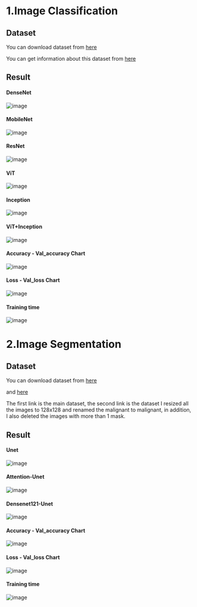 # 1.Image Classification 
## Dataset
You can download dataset from [here](https://www.kaggle.com/datasets/obulisainaren/multi-cancer) 

You can get information about this dataset from [here](https://web.inf.ufpr.br/vri/databases/breast-cancer-histopathological-database-breakhis/)

## Result
#### DenseNet
![image](https://user-images.githubusercontent.com/100410064/235642378-60c04619-b730-493a-ba7e-803dfacb6c53.png)

#### MobileNet
![image](https://user-images.githubusercontent.com/100410064/235641856-90e0edb8-05c6-40fc-bd62-af23a3b562f1.png)

#### ResNet
![image](https://user-images.githubusercontent.com/100410064/235641606-ad5ff21d-2a90-48aa-a532-c982142baa46.png)

#### ViT
![image](https://user-images.githubusercontent.com/100410064/235641070-464c0a13-f21d-44f2-bf77-364b72afa6cb.png)

#### Inception
![image](https://user-images.githubusercontent.com/100410064/236374400-63312d88-7d70-4144-99ba-f4d7f0dbbfc9.png)

#### ViT+Inception
![image](https://github.com/lthhieu/breast-cancer/assets/100410064/51ece16f-02a4-4394-9dba-5cd521055887)


#### Accuracy - Val_accuracy Chart
![image](https://github.com/lthhieu/breast-cancer/assets/100410064/c2c1fdd7-9283-454e-a840-d8a77c1f4d32)

#### Loss - Val_loss Chart
![image](https://github.com/lthhieu/breast-cancer/assets/100410064/ba981102-8152-46d7-a205-3f7f2a8b53c8)

#### Training time
![image](https://github.com/lthhieu/breast-cancer/assets/100410064/623f2aa0-4543-4d3c-95b9-32ae698e8f8c)

# 2.Image Segmentation 
## Dataset
You can download dataset from [here](https://www.kaggle.com/datasets/aryashah2k/breast-ultrasound-images-dataset) 

and [here](https://www.kaggle.com/datasets/lytranhoanghieu/breast-128-malign)

The first link is the main dataset, the second link is the dataset I resized all the images to 128x128 and renamed the malignant to malignant, in addition, I also deleted the images with more than 1 mask.

## Result
#### Unet
![image](https://github.com/lthhieu/breast-cancer/assets/100410064/5ebdbb0c-e0bf-4eba-a8fe-b6873fe7f17c)

#### Attention-Unet
![image](https://github.com/lthhieu/breast-cancer/assets/100410064/6a0f47fb-24d8-4dd6-8fbc-58538c8685be)

#### Densenet121-Unet
![image](https://github.com/lthhieu/node-base/assets/100410064/c9ca7ed6-fcfb-4fd9-bf6a-241515c239e2)


#### Accuracy - Val_accuracy Chart
![image](https://github.com/lthhieu/node-base/assets/100410064/2ddcb098-16f2-4e46-b8a7-682edcc850c6)

#### Loss - Val_loss Chart
![image](https://github.com/lthhieu/node-base/assets/100410064/27e78cbd-adf5-4f9b-8164-9b88e7c52671)


#### Training time
![image](https://github.com/lthhieu/node-base/assets/100410064/e5fe1f4d-3728-4401-8d11-4cd7a7ace666)


